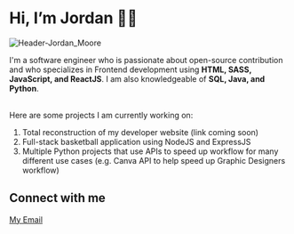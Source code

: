 # Hi, I’m Jordan 👋🏽
![Header-Jordan_Moore](https://user-images.githubusercontent.com/27147016/163416213-43ab3684-fdb7-4bdf-80d4-c82182598fec.png)

I'm a software engineer who is passionate about open-source contribution and who specializes in Frontend development using **HTML, SASS, JavaScript, and ReactJS**. I am also knowledgeable of **SQL, Java, and Python**.

<br>Here are some projects I am currently working on:
1. Total reconstruction of my developer website (link coming soon)
2. Full-stack basketball application using NodeJS and ExpressJS
3. Multiple Python projects that use APIs to speed up workflow for many different use cases (e.g. Canva API to help speed up Graphic Designers workflow)

## Connect with me 
[My Email](mailto:jordanmooree3@gmail.com)
